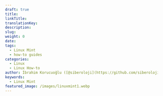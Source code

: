 ```yaml
---
draft: true
title:
linkTitle:
translationKey:
description:
slug:
weight: 0
date:
tags:
  - Linux Mint
  - how-to guides
categories:
  - Linux
  - Linux How-to
author: İbrahim Korucuoğlu ([@siberoloji](https://github.com/siberoloji))
keywords:
  - Linux Mint
featured_image: /images/linuxmint1.webp
---
```

